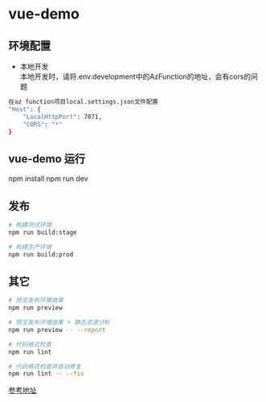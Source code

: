 # vue-demo

## 环境配置
- 本地开发  
本地开发时，请将.env.development中的AzFunction的地址，会有cors的问题

```bash
在az function项目local.settings.json文件配置
"Host": {
    "LocalHttpPort": 7071,
    "CORS": "*"
}
```

## vue-demo 运行
npm install
npm run dev

## 发布

```bash
# 构建测试环境
npm run build:stage

# 构建生产环境
npm run build:prod
```

## 其它

```bash
# 预览发布环境效果
npm run preview

# 预览发布环境效果 + 静态资源分析
npm run preview -- --report

# 代码格式检查
npm run lint

# 代码格式检查并自动修复
npm run lint -- --fix
```

[参考地址](http://panjiachen.github.io/vue-admin-template)
